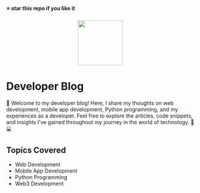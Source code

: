 #### ⭐ star this repo if you like it
<div align="center">
  <img src="https://github.com/kanugurajesh/kanugurajesh.github.io/assets/120458029/74032e70-59d9-42c3-9171-de82f07e3899" alt="" width=120 height=120>
</div>

# Developer Blog

👋 Welcome to my developer blog! Here, I share my thoughts on web development, mobile app development, Python programming, and my experiences as a developer. Feel free to explore the articles, code snippets, and insights I've gained throughout my journey in the world of technology. 🚀💻

## Topics Covered

- Web Development
- Mobile App Development
- Python Programming
- Web3 Development

